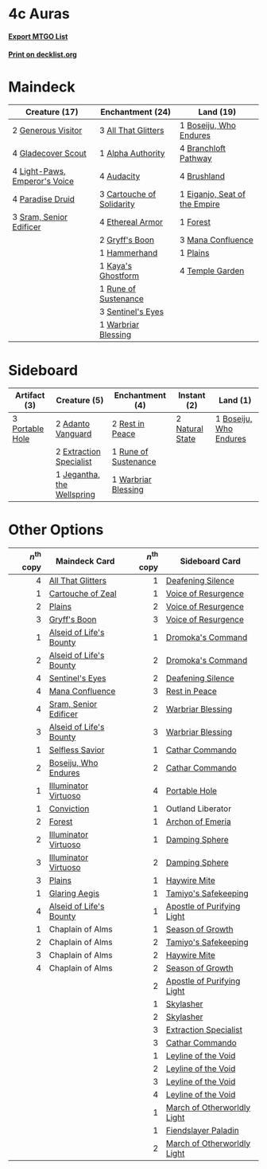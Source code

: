 # 4c Auras

#### [Export MTGO List](../collection/4c%20Auras/4c%20Auras.txt)
#### [Print on decklist.org](http://decklist.org/?deckmain=3%09All%20That%20Glitters%0A1%09Alpha%20Authority%0A4%09Audacity%0A1%09Boseiju,%20Who%20Endures%0A4%09Branchloft%20Pathway%0A4%09Brushland%0A3%09Cartouche%20of%20Solidarity%0A1%09Eiganjo,%20Seat%20of%20the%20Empire%0A4%09Ethereal%20Armor%0A1%09Forest%0A2%09Generous%20Visitor%0A4%09Gladecover%20Scout%0A2%09Gryff's%20Boon%0A1%09Hammerhand%0A1%09Kaya's%20Ghostform%0A4%09Light-Paws,%20Emperor's%20Voice%0A3%09Mana%20Confluence%0A4%09Paradise%20Druid%0A1%09Plains%0A1%09Rune%20of%20Sustenance%0A3%09Sentinel's%20Eyes%0A3%09Sram,%20Senior%20Edificer%0A4%09Temple%20Garden%0A1%09Warbriar%20Blessing&deckside=2%09Adanto%20Vanguard%0A1%09Boseiju,%20Who%20Endures%0A2%09Extraction%20Specialist%0A1%09Jegantha,%20the%20Wellspring%0A2%09Natural%20State%0A3%09Portable%20Hole%0A2%09Rest%20in%20Peace%0A1%09Rune%20of%20Sustenance%0A1%09Warbriar%20Blessing)
# Maindeck

|                                             Creature (17)                                              |                                          Enchantment (24)                                          |                                               Land (19)                                                |
|--------------------------------------------------------------------------------------------------------|----------------------------------------------------------------------------------------------------|--------------------------------------------------------------------------------------------------------|
|2 [Generous Visitor](http://gatherer.wizards.com/Pages/Card/Details.aspx?multiverseid=548493)           |3 [All That Glitters](http://gatherer.wizards.com/Pages/Card/Details.aspx?multiverseid=472964)      |1 [Boseiju, Who Endures](http://gatherer.wizards.com/Pages/Card/Details.aspx?multiverseid=548579)       |
|4 [Gladecover Scout](http://gatherer.wizards.com/Pages/Card/Details.aspx?multiverseid=220082)           |1 [Alpha Authority](http://gatherer.wizards.com/Pages/Card/Details.aspx?multiverseid=366325)        |4 [Branchloft Pathway](http://gatherer.wizards.com/Pages/Card/Details.aspx?multiverseid=491909)         |
|4 [Light-Paws, Emperor's Voice](http://gatherer.wizards.com/Pages/Card/Details.aspx?multiverseid=548318)|4 [Audacity](http://gatherer.wizards.com/Pages/Card/Details.aspx?multiverseid=583753)               |4 [Brushland](http://gatherer.wizards.com/Pages/Card/Details.aspx?multiverseid=129496)                  |
|4 [Paradise Druid](http://gatherer.wizards.com/Pages/Card/Details.aspx?multiverseid=461098)             |3 [Cartouche of Solidarity](http://gatherer.wizards.com/Pages/Card/Details.aspx?multiverseid=426709)|1 [Eiganjo, Seat of the Empire](http://gatherer.wizards.com/Pages/Card/Details.aspx?multiverseid=548581)|
|3 [Sram, Senior Edificer](http://gatherer.wizards.com/Pages/Card/Details.aspx?multiverseid=423690)      |4 [Ethereal Armor](http://gatherer.wizards.com/Pages/Card/Details.aspx?multiverseid=265414)         |1 [Forest](http://gatherer.wizards.com/Pages/Card/Details.aspx?multiverseid=439860)                     |
|                                                                                                        |2 [Gryff's Boon](http://gatherer.wizards.com/Pages/Card/Details.aspx?multiverseid=409758)           |3 [Mana Confluence](http://gatherer.wizards.com/Pages/Card/Details.aspx?multiverseid=409573)            |
|                                                                                                        |1 [Hammerhand](http://gatherer.wizards.com/Pages/Card/Details.aspx?multiverseid=430591)             |1 [Plains](http://gatherer.wizards.com/Pages/Card/Details.aspx?multiverseid=439856)                     |
|                                                                                                        |1 [Kaya's Ghostform](http://gatherer.wizards.com/Pages/Card/Details.aspx?multiverseid=461021)       |4 [Temple Garden](http://gatherer.wizards.com/Pages/Card/Details.aspx?multiverseid=405112)              |
|                                                                                                        |1 [Rune of Sustenance](http://gatherer.wizards.com/Pages/Card/Details.aspx?multiverseid=503631)     |                                                                                                        |
|                                                                                                        |3 [Sentinel's Eyes](http://gatherer.wizards.com/Pages/Card/Details.aspx?multiverseid=476287)        |                                                                                                        |
|                                                                                                        |1 [Warbriar Blessing](http://gatherer.wizards.com/Pages/Card/Details.aspx?multiverseid=476455)      |                                                                                                        |


# Sideboard

|                                       Artifact (3)                                       |                                            Creature (5)                                             |                                        Enchantment (4)                                        |                                       Instant (2)                                        |                                            Land (1)                                             |
|------------------------------------------------------------------------------------------|-----------------------------------------------------------------------------------------------------|-----------------------------------------------------------------------------------------------|------------------------------------------------------------------------------------------|-------------------------------------------------------------------------------------------------|
|3 [Portable Hole](http://gatherer.wizards.com/Pages/Card/Details.aspx?multiverseid=527320)|2 [Adanto Vanguard](http://gatherer.wizards.com/Pages/Card/Details.aspx?multiverseid=435152)         |2 [Rest in Peace](http://gatherer.wizards.com/Pages/Card/Details.aspx?multiverseid=442021)     |2 [Natural State](http://gatherer.wizards.com/Pages/Card/Details.aspx?multiverseid=407646)|1 [Boseiju, Who Endures](http://gatherer.wizards.com/Pages/Card/Details.aspx?multiverseid=548579)|
|                                                                                          |2 [Extraction Specialist](http://gatherer.wizards.com/Pages/Card/Details.aspx?multiverseid=555213)   |1 [Rune of Sustenance](http://gatherer.wizards.com/Pages/Card/Details.aspx?multiverseid=503631)|                                                                                          |                                                                                                 |
|                                                                                          |1 [Jegantha, the Wellspring](http://gatherer.wizards.com/Pages/Card/Details.aspx?multiverseid=479742)|1 [Warbriar Blessing](http://gatherer.wizards.com/Pages/Card/Details.aspx?multiverseid=476455) |                                                                                          |                                                                                                 |


# Other Options

|*n*<sup>th</sup> copy|                                          Maindeck Card                                           |*n*<sup>th</sup> copy|                                            Sideboard Card                                            |
|--------------------:|--------------------------------------------------------------------------------------------------|--------------------:|------------------------------------------------------------------------------------------------------|
|                    4|[All That Glitters](http://gatherer.wizards.com/Pages/Card/Details.aspx?multiverseid=472964)      |                    1|[Deafening Silence](http://gatherer.wizards.com/Pages/Card/Details.aspx?multiverseid=472972)          |
|                    1|[Cartouche of Zeal](http://gatherer.wizards.com/Pages/Card/Details.aspx?multiverseid=426826)      |                    1|[Voice of Resurgence](http://gatherer.wizards.com/Pages/Card/Details.aspx?multiverseid=368951)        |
|                    2|[Plains](http://gatherer.wizards.com/Pages/Card/Details.aspx?multiverseid=439856)                 |                    2|[Voice of Resurgence](http://gatherer.wizards.com/Pages/Card/Details.aspx?multiverseid=368951)        |
|                    3|[Gryff's Boon](http://gatherer.wizards.com/Pages/Card/Details.aspx?multiverseid=409758)           |                    3|[Voice of Resurgence](http://gatherer.wizards.com/Pages/Card/Details.aspx?multiverseid=368951)        |
|                    1|[Alseid of Life's Bounty](http://gatherer.wizards.com/Pages/Card/Details.aspx?multiverseid=476252)|                    1|[Dromoka's Command](http://gatherer.wizards.com/Pages/Card/Details.aspx?multiverseid=394558)          |
|                    2|[Alseid of Life's Bounty](http://gatherer.wizards.com/Pages/Card/Details.aspx?multiverseid=476252)|                    2|[Dromoka's Command](http://gatherer.wizards.com/Pages/Card/Details.aspx?multiverseid=394558)          |
|                    4|[Sentinel's Eyes](http://gatherer.wizards.com/Pages/Card/Details.aspx?multiverseid=476287)        |                    2|[Deafening Silence](http://gatherer.wizards.com/Pages/Card/Details.aspx?multiverseid=472972)          |
|                    4|[Mana Confluence](http://gatherer.wizards.com/Pages/Card/Details.aspx?multiverseid=409573)        |                    3|[Rest in Peace](http://gatherer.wizards.com/Pages/Card/Details.aspx?multiverseid=442021)              |
|                    4|[Sram, Senior Edificer](http://gatherer.wizards.com/Pages/Card/Details.aspx?multiverseid=423690)  |                    2|[Warbriar Blessing](http://gatherer.wizards.com/Pages/Card/Details.aspx?multiverseid=476455)          |
|                    3|[Alseid of Life's Bounty](http://gatherer.wizards.com/Pages/Card/Details.aspx?multiverseid=476252)|                    3|[Warbriar Blessing](http://gatherer.wizards.com/Pages/Card/Details.aspx?multiverseid=476455)          |
|                    1|[Selfless Savior](http://gatherer.wizards.com/Pages/Card/Details.aspx?multiverseid=485359)        |                    1|[Cathar Commando](http://gatherer.wizards.com/Pages/Card/Details.aspx?multiverseid=534764)            |
|                    2|[Boseiju, Who Endures](http://gatherer.wizards.com/Pages/Card/Details.aspx?multiverseid=548579)   |                    2|[Cathar Commando](http://gatherer.wizards.com/Pages/Card/Details.aspx?multiverseid=534764)            |
|                    1|[Illuminator Virtuoso](http://gatherer.wizards.com/Pages/Card/Details.aspx?multiverseid=555218)   |                    4|[Portable Hole](http://gatherer.wizards.com/Pages/Card/Details.aspx?multiverseid=527320)              |
|                    1|[Conviction](http://gatherer.wizards.com/Pages/Card/Details.aspx?multiverseid=423679)             |                    1|Outland Liberator                                                                                     |
|                    2|[Forest](http://gatherer.wizards.com/Pages/Card/Details.aspx?multiverseid=439860)                 |                    1|[Archon of Emeria](http://gatherer.wizards.com/Pages/Card/Details.aspx?multiverseid=495594)           |
|                    2|[Illuminator Virtuoso](http://gatherer.wizards.com/Pages/Card/Details.aspx?multiverseid=555218)   |                    1|[Damping Sphere](http://gatherer.wizards.com/Pages/Card/Details.aspx?multiverseid=443101)             |
|                    3|[Illuminator Virtuoso](http://gatherer.wizards.com/Pages/Card/Details.aspx?multiverseid=555218)   |                    2|[Damping Sphere](http://gatherer.wizards.com/Pages/Card/Details.aspx?multiverseid=443101)             |
|                    3|[Plains](http://gatherer.wizards.com/Pages/Card/Details.aspx?multiverseid=439856)                 |                    1|[Haywire Mite](http://gatherer.wizards.com/Pages/Card/Details.aspx?multiverseid=583782)               |
|                    1|[Glaring Aegis](http://gatherer.wizards.com/Pages/Card/Details.aspx?multiverseid=394581)          |                    1|[Tamiyo's Safekeeping](http://gatherer.wizards.com/Pages/Card/Details.aspx?multiverseid=548521)       |
|                    4|[Alseid of Life's Bounty](http://gatherer.wizards.com/Pages/Card/Details.aspx?multiverseid=476252)|                    1|[Apostle of Purifying Light](http://gatherer.wizards.com/Pages/Card/Details.aspx?multiverseid=466760) |
|                    1|Chaplain of Alms                                                                                  |                    1|[Season of Growth](http://gatherer.wizards.com/Pages/Card/Details.aspx?multiverseid=466945)           |
|                    2|Chaplain of Alms                                                                                  |                    2|[Tamiyo's Safekeeping](http://gatherer.wizards.com/Pages/Card/Details.aspx?multiverseid=548521)       |
|                    3|Chaplain of Alms                                                                                  |                    2|[Haywire Mite](http://gatherer.wizards.com/Pages/Card/Details.aspx?multiverseid=583782)               |
|                    4|Chaplain of Alms                                                                                  |                    2|[Season of Growth](http://gatherer.wizards.com/Pages/Card/Details.aspx?multiverseid=466945)           |
|                     |                                                                                                  |                    2|[Apostle of Purifying Light](http://gatherer.wizards.com/Pages/Card/Details.aspx?multiverseid=466760) |
|                     |                                                                                                  |                    1|[Skylasher](http://gatherer.wizards.com/Pages/Card/Details.aspx?multiverseid=369083)                  |
|                     |                                                                                                  |                    2|[Skylasher](http://gatherer.wizards.com/Pages/Card/Details.aspx?multiverseid=369083)                  |
|                     |                                                                                                  |                    3|[Extraction Specialist](http://gatherer.wizards.com/Pages/Card/Details.aspx?multiverseid=555213)      |
|                     |                                                                                                  |                    3|[Cathar Commando](http://gatherer.wizards.com/Pages/Card/Details.aspx?multiverseid=534764)            |
|                     |                                                                                                  |                    1|[Leyline of the Void](http://gatherer.wizards.com/Pages/Card/Details.aspx?multiverseid=107682)        |
|                     |                                                                                                  |                    2|[Leyline of the Void](http://gatherer.wizards.com/Pages/Card/Details.aspx?multiverseid=107682)        |
|                     |                                                                                                  |                    3|[Leyline of the Void](http://gatherer.wizards.com/Pages/Card/Details.aspx?multiverseid=107682)        |
|                     |                                                                                                  |                    4|[Leyline of the Void](http://gatherer.wizards.com/Pages/Card/Details.aspx?multiverseid=107682)        |
|                     |                                                                                                  |                    1|[March of Otherworldly Light](http://gatherer.wizards.com/Pages/Card/Details.aspx?multiverseid=548321)|
|                     |                                                                                                  |                    1|[Fiendslayer Paladin](http://gatherer.wizards.com/Pages/Card/Details.aspx?multiverseid=430547)        |
|                     |                                                                                                  |                    2|[March of Otherworldly Light](http://gatherer.wizards.com/Pages/Card/Details.aspx?multiverseid=548321)|

